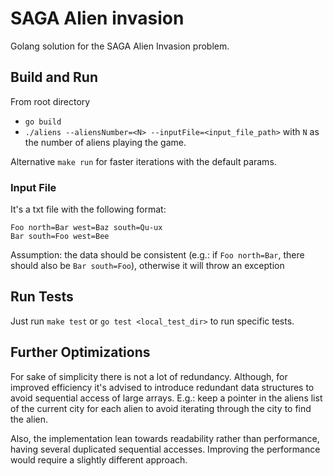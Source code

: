 # SAGA Alien invasion
Golang solution for the SAGA Alien Invasion problem.

## Build and Run
From root directory
- `go build`
- `./aliens --aliensNumber=<N> --inputFile=<input_file_path>` with `N` as the number of aliens playing the game.

Alternative `make run` for faster iterations with the default params.

### Input File
It's a txt file with the following format:
```
Foo north=Bar west=Baz south=Qu-ux
Bar south=Foo west=Bee
```
Assumption: the data should be consistent (e.g.: if `Foo north=Bar`, there should also be `Bar south=Foo`), otherwise it will throw an exception

## Run Tests
Just run `make test` or `go test <local_test_dir>` to run specific tests.

## Further Optimizations
For sake of simplicity there is not a lot of redundancy. Although, for improved efficiency it's advised to introduce redundant data structures to avoid sequential access of large arrays. E.g.: keep a pointer in the aliens list of the current city for each alien to avoid iterating through the city to find the alien.

Also, the implementation lean towards readability rather than performance, having several duplicated sequential accesses. Improving the performance would require a slightly different approach.